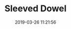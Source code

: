 ---
title: 'Sleeved Dowel'
date: '2019-03-26 11:21:56'
description: Sleeved Dowel
productcategory: Dowel
maincategory: Hardware
background: '#e58e26'
prioritiy: 9901
image: '/assets/img/sac_gomlekli_dubel_render.jpg'
techimage: '/assets/img/sac_gomlekli_dubel_teknik_cizim.jpg'
specsimage: '/assets/img/sac_gomlekli_dubel_tablo_en.jpg'
product: true

---